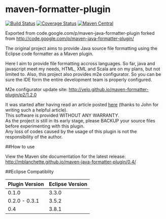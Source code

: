 maven-formatter-plugin
======================
[![Build Status](https://api.shippable.com/projects/54cfaf705ab6cc13528a8b4c/badge?branchName=master)](https://app.shippable.com/projects/54cfaf705ab6cc13528a8b4c/builds/latest)  [![Coverage Status](https://coveralls.io/repos/velo/maven-formatter-plugin/badge.svg)](https://coveralls.io/r/velo/maven-formatter-plugin)  [![Maven Central](https://maven-badges.herokuapp.com/maven-central/com.marvinformatics.formatter/formatter-maven-plugin/badge.svg)](https://maven-badges.herokuapp.com/maven-central/com.marvinformatics.formatter/formatter-maven-plugin/)

Exported from code.google.com/p/maven-java-formatter-plugin
forked from http://code.google.com/p/maven-java-formatter-plugin/


The original project aims to provide Java source file formatting using the Eclipse code formatter as a Maven plugin.  

Here I aim to provide file formatting accross languages.  So far, java and javascript meet my needs, HTML, XML and Scala are on my plans, but not limited to.
Also, this project also provides m2e configurator.  So you can be sure the IDE form the entire development team is properly configured.

M2e configurator update site:
http://velo.github.io/maven-formatter-plugin/p2/1.2.0

It was started after having read an article posted [here](http://ssscripting.wordpress.com/2009/06/10/how-to-use-the-eclipse-code-formatter-from-your-code/) (thanks to John for writing such a helpful article).  
This software is provided WITHOUT ANY WARRANTY.  
As the project is still in its early stage, please BACKUP your source files before experimenting with this plugin.  
Any loss of codes caused by the usage of this plugin is not the responsibility of the author.

##How to use

View the Maven site documentation for the latest release:  
http://mblanchette.github.io/maven-java-formatter-plugin/0.4/

##Eclipse Compatiblity

Plugin Version	| Eclipse Version
--------------  | ---------------
0.1.0           |	3.3.0
0.2.0 - 0.3.1   |	3.5.2
0.4             |	3.8.1 
